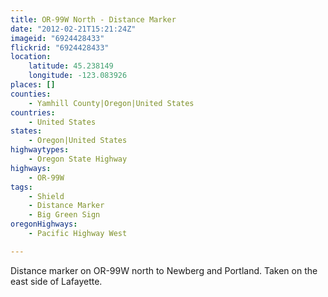 ```yaml
---
title: OR-99W North - Distance Marker
date: "2012-02-21T15:21:24Z"
imageid: "6924428433"
flickrid: "6924428433"
location:
    latitude: 45.238149
    longitude: -123.083926
places: []
counties:
    - Yamhill County|Oregon|United States
countries:
    - United States
states:
    - Oregon|United States
highwaytypes:
    - Oregon State Highway
highways:
    - OR-99W
tags:
    - Shield
    - Distance Marker
    - Big Green Sign
oregonHighways:
    - Pacific Highway West

---
```

Distance marker on OR-99W north to Newberg and Portland.  Taken on the east side of Lafayette.